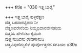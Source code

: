 +++
title = "030 ಇತ್ತ ಬಾರೈ"

+++
ಇತ್ತ ಬಾರೈ ಕುಳ್ಳಿರೆತ್ತಣ   
ದೆತ್ತ ಬರವಾರಟ್ಟಿದರು ನೀ  
ವೆತ್ತಣವರೇನೆಂದು ನಿಮ್ಮಭಿದಾನವೇನಹುದು  
ಬಿತ್ತರಿಸಿ ಹೇಳೆನಲು ಕೈಮುಗಿ  
ವುತ್ತ ನುಡಿದನು ರಾವಣಾನುಜ   
ಚಿತ್ತವಿಪುದೆಮ್ಮಖಿಳ ಪೂರ್ವೋತ್ತರದ ಸಗತಿಯು    ॥30॥